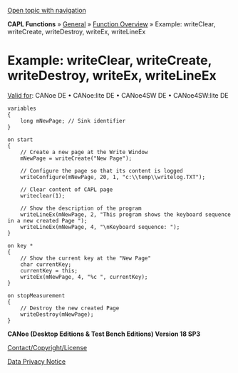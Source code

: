 [Open topic with navigation](../../../../../CANoeDEFamily.htm#Topics/CAPLFunctions/Other/Functions/CAPLfunctionsExampleWrite.md)

**CAPL Functions** » [General](../CAPLGeneralStartPage.md) » [Function Overview](../CAPLfunctionsGeneralOverview.md) » Example: writeClear, writeCreate, writeDestroy, writeEx, writeLineEx

# Example: writeClear, writeCreate, writeDestroy, writeEx, writeLineEx

[Valid for](../../../Shared/FeatureAvailability.md): CANoe DE • CANoe:lite DE • CANoe4SW DE • CANoe4SW:lite DE

```
variables
{
    long mNewPage; // Sink identifier
}

on start
{
    // Create a new page at the Write Window
    mNewPage = writeCreate("New Page");

    // Configure the page so that its content is logged
    writeConfigure(mNewPage, 20, 1, "c:\\temp\\writelog.TXT");

    // Clear content of CAPL page
    writeclear(1);

    // Show the description of the program
    writeLineEx(mNewPage, 2, "This program shows the keyboard sequence in a new created Page ");
    writeLineEx(mNewPage, 4, "\nKeyboard sequence: ");
}

on key *
{
    // Show the current key at the "New Page"
    char currentKey;
    currentKey = this;
    writeEx(mNewPage, 4, "%c ", currentKey);
}

on stopMeasurement
{
    // Destroy the new created Page
    writeDestroy(mNewPage);
}
```

**CANoe (Desktop Editions & Test Bench Editions) Version 18 SP3**

[Contact/Copyright/License](../../../Shared/ContactCopyrightLicense.md)

[Data Privacy Notice](https://www.vector.com/int/en/company/get-info/privacy-policy/)

